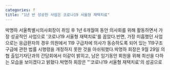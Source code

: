 ```yaml
---
categories: f
title: "1년 반 성공한 사업은 코로나19 서울형 재택치료"
---
```

박명하 서울특별시의사회장이 취임 후 1년 6개월여 동안 의사회를 위해 활동하면서 가장 성공적인 사업으로 &#39;코로나19 서울형 재택치료&#39;를 꼽았다.반면, 가장 미흡했던 사업으로는 응급환자의 경우 의원에서 119 구급차에 의사가 동승하도록 되어 있는 119구조 구급에 관한 법률 시행령을 개정하지 못한 것을 아쉬워했다.박명하 회장은 9월 29일 의협 출입기자단과의 간담회에서 이같이 밝히고, 남은 임기동안 회원을 위해 최선을 다하는 모습을 보이겠다고 밝혔다.박명하 회장은 "&#39;코로나19 서울형 재택치료&#39;의 성공으로